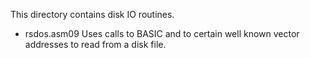 This directory contains disk IO routines. 
* rsdos.asm09 
  Uses calls to BASIC and to certain well known vector addresses to read from a disk file.

